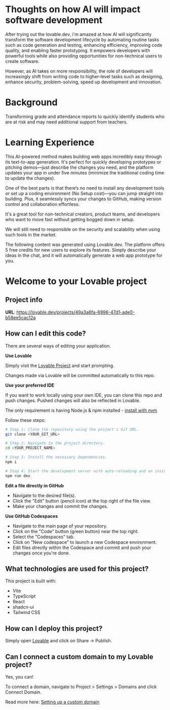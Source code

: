 # Thoughts on how AI will impact software development
After trying out the lovable.dev, i'm amazed at how AI will significantly transform the software development lifecycle by automating routine tasks such as code generation and testing, enhancing efficiency, improving code quality, and enabling faster prototyping. It empowers developers with powerful tools while also providing opportunities for non-technical users to create software. 

However, as AI takes on more responsibility, the role of developers will increasingly shift from writing code to higher-level tasks such as designing, enhance security, problem-solving, speed up development and innovation. 

# Background 
Transforming grade and attendance reports to quickly identify students who are at risk and may need additional support from teachers.

# Learning Experience
This AI-powered method makes building web apps incredibly easy through its text-to-app generation. It's perfect for quickly developing prototypes or pitching demos—just describe the changes you need, and the platform updates your app in under five minutes (minimize the traditional coding time to update the changes).

One of the best parts is that there’s no need to install any development tools or set up a coding environment (No Setup cost)—you can jump straight into building. Plus, it seamlessly syncs your changes to GitHub, making version control and collaboration effortless.

It's a great tool for non-technical creators, product teams, and developers who want to move fast without getting bogged down in setup.

We will still need to responsible on the security and scalability when using such tools in the market.

The following content was generated using Lovable.dev. The platform offers 5 free credits for new users to explore its features. Simply describe your ideas in the chat, and it will automatically generate a web app prototype for you.

# Welcome to your Lovable project

## Project info

**URL**: https://lovable.dev/projects/49a3a6fa-6996-47d1-ade0-b58ee5cac12a

## How can I edit this code?

There are several ways of editing your application.

**Use Lovable**

Simply visit the [Lovable Project](https://lovable.dev/projects/49a3a6fa-6996-47d1-ade0-b58ee5cac12a) and start prompting.

Changes made via Lovable will be committed automatically to this repo.

**Use your preferred IDE**

If you want to work locally using your own IDE, you can clone this repo and push changes. Pushed changes will also be reflected in Lovable.

The only requirement is having Node.js & npm installed - [install with nvm](https://github.com/nvm-sh/nvm#installing-and-updating)

Follow these steps:

```sh
# Step 1: Clone the repository using the project's Git URL.
git clone <YOUR_GIT_URL>

# Step 2: Navigate to the project directory.
cd <YOUR_PROJECT_NAME>

# Step 3: Install the necessary dependencies.
npm i

# Step 4: Start the development server with auto-reloading and an instant preview.
npm run dev
```

**Edit a file directly in GitHub**

- Navigate to the desired file(s).
- Click the "Edit" button (pencil icon) at the top right of the file view.
- Make your changes and commit the changes.

**Use GitHub Codespaces**

- Navigate to the main page of your repository.
- Click on the "Code" button (green button) near the top right.
- Select the "Codespaces" tab.
- Click on "New codespace" to launch a new Codespace environment.
- Edit files directly within the Codespace and commit and push your changes once you're done.

## What technologies are used for this project?

This project is built with:

- Vite
- TypeScript
- React
- shadcn-ui
- Tailwind CSS

## How can I deploy this project?

Simply open [Lovable](https://lovable.dev/projects/49a3a6fa-6996-47d1-ade0-b58ee5cac12a) and click on Share -> Publish.

## Can I connect a custom domain to my Lovable project?

Yes, you can!

To connect a domain, navigate to Project > Settings > Domains and click Connect Domain.

Read more here: [Setting up a custom domain](https://docs.lovable.dev/tips-tricks/custom-domain#step-by-step-guide)

